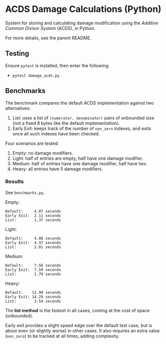 # ACDS Damage Calculations (Python)
System for storing and calculating damage modification using the *Additive Common Divisor System* (ACDS), in Python.

For more details, see the parent README.

## Testing

Ensure `pytest` is installed, then enter the following:
- `pytest damage_acds.py`

## Benchmarks

The benchmark compares the default ACDS implementation against two alternatives:
1. List: uses a list of `(numerator, denominator)` pairs of unbounded size (not a fixed 8 bytes like the default implementation).
2. Early Exit: keeps track of the number of `non_zero` indexes, and exits once all such indexes have been checked.

Four scenarios are tested:
1. Empty: no damage modifiers.
2. Light:  half of entries are empty, half have one damage modifier.
3. Medium:  half of entries have one damage modifier, half have two.
4. Heavy: all entries have 5 damage modifiers.

### Results

See `benchmarks.py`.

Empty:
```
Default:     4.07 seconds
Early Exit:  2.11 seconds
List:        1.37 seconds
```
Light:
```
Default:     4.88 seconds
Early Exit:  4.37 seconds
List:        2.01 seconds
```
Medium:
```
Default:     7.56 seconds
Early Exit:  7.59 seconds
List:        1.79 seconds
```  
Heavy:
```
Default:    12.99 seconds
Early Exit: 14.29 seconds
List:        3.54 seconds
```

The **list method** is the fastest in all cases, coming at the cost of space (unbounded).

Early exit provides a slight speed edge over the default test case, but is about even (or slightly worse) in other cases.  It also requires an extra value (`non_zero`) to be tracked at all times, adding complexity.
